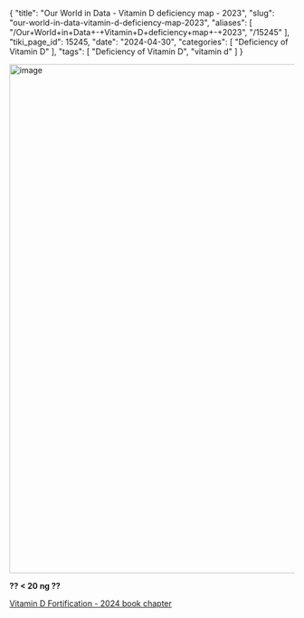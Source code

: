 {
    "title": "Our World in Data - Vitamin D deficiency map - 2023",
    "slug": "our-world-in-data-vitamin-d-deficiency-map-2023",
    "aliases": [
        "/Our+World+in+Data+-+Vitamin+D+deficiency+map+-+2023",
        "/15245"
    ],
    "tiki_page_id": 15245,
    "date": "2024-04-30",
    "categories": [
        "Deficiency of Vitamin D"
    ],
    "tags": [
        "Deficiency of Vitamin D",
        "vitamin d"
    ]
}


<img src="/attachments/d3.mock.jpg" alt="image" width="900">

 **?? < 20 ng ??** 

[Vitamin D Fortification  - 2024 book chapter](https://books.google.com/books?id=9-cEEQAAQBAJ&newbks=0&printsec=frontcover&pg=PA57&dq=+%22Vitamin+D%22+OR+%22Vitamin+D3%22+OR+cholecalciferol&hl=en&source=newbks_fb#v=onepage&q=%22Vitamin%20D%22%20OR%20%22Vitamin%20D3%22%20OR%20cholecalciferol&f=true)